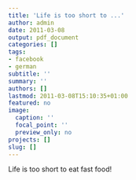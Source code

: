```yaml
---
title: 'Life is too short to ...'
author: admin
date: 2011-03-08
output: pdf_document
categories: []
tags:
- facebook
- german
subtitle: ''
summary: ''
authors: []
lastmod: 2011-03-08T15:10:35+01:00
featured: no
image:
  caption: ''
  focal_point: ''
  preview_only: no
projects: []
slug: []
---
```

Life is too short to eat fast food!

